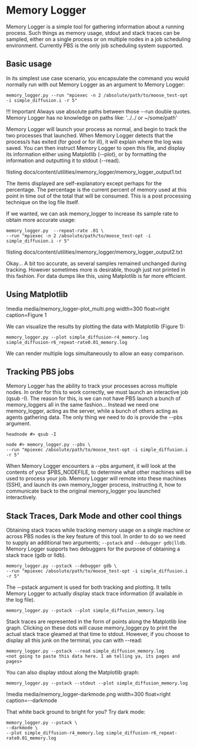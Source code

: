 # Memory Logger
Memory Logger is a simple tool for gathering information about a running process. Such things as memory usage, stdout and stack traces can be sampled, either on a single process or on multiple nodes in a job scheduling environment. Currently PBS is the only job scheduling system supported.

## Basic usage
In its simplest use case scenario, you encapsulate the command you would normally run with out Memory Logger as an argument to Memory Logger:
```text
memory_logger.py --run "mpiexec -n 2 /absolute/path/to/moose_test-opt -i simple_diffusion.i -r 5"
```
!!! Important
    Always use absolute paths between those --run double quotes. Memory Logger has no knowledge on paths like: '../../  or ~/some/path'

Memory Logger will launch your process as normal, and begin to track the two processes that launched. When Memory Logger detects that the process/s has exited (for good or for ill), it will explain where the log was saved. You can then instruct Memory Logger to open this file, and display its information either using Matplotlib (--plot), or by formatting the information and outputting it to stdout (--read).

!listing docs/content/utilities/memory_logger/memory_logger_output1.txt

The items displayed are self-explanatory except perhaps for the percentage. The percentage is the current percent of memory used at this point in time out of the total that will be consumed. This is a post processing technique on the log file itself.

If we wanted, we can ask memory_logger to increase its sample rate to obtain more accurate usage:
```text
memory_logger.py  --repeat-rate .01 \
--run "mpiexec -n 2 /absolute/path/to/moose_test-opt -i simple_diffusion.i -r 5"
```

!listing docs/content/utilities/memory_logger/memory_logger_output2.txt

Okay... A bit too accurate, as several samples remained unchanged during tracking. However sometimes more is desirable, though just not printed in this fashion. For data dumps like this, using Matplotlib is far more efficient.

## Using Matplotlib
!media media/memory_logger-plot_multi.png width=300 float=right caption=Figure 1

We can visualize the results by plotting the data with Matplotlib (Figure 1):
```text
memory_logger.py --plot simple_diffusion-r4_memory.log simple_diffusion-r6_repeat-rate0.01_memory.log
```
We can render multiple logs simultaneously to allow an easy comparison.

## Tracking PBS jobs
Memory Logger has the ability to track your processes across multiple nodes. In order for this to work correctly, we must launch an interactive job (qsub -I). The reason for this, is we can not have PBS launch a bunch of memory_loggers all in the same fashion... Instead we need one memory_logger, acting as the server, while a bunch of others acting as agents gathering data. The only thing we need to do is provide the --pbs argument.

```text
headnode #> qsub -I

node #> memory_logger.py --pbs \
--run "mpiexec /absolute/path/to/moose_test-opt -i simple_diffusion.i -r 5"
```
When Memory Logger encounters a --pbs argument, it will look at the contents of your $PBS_NODEFILE, to determine what other machines will be used to process your job. Memory Logger will remote into these machines (SSH), and launch its own memory_logger process, instructing it, how to communicate back to the original memory_logger you launched interactively.


## Stack Traces, Dark Mode and other cool things
Obtaining stack traces while tracking memory usage on a single machine or across PBS nodes is the key feature of this tool. In order to do so we need to supply an additional two arguments; `--pstack` and `--debugger gdb|lldb`. Memory Logger supports two debuggers for the purpose of obtaining a stack trace (gdb or lldb).
```text
memory_logger.py --pstack --debugger gdb \
--run "mpiexec /absolute/path/to/moose_test-opt -i simple_diffusion.i -r 5"
```
The --pstack argument is used for both tracking and plotting. It tells Memory Logger to actually display stack trace information (if available in the log file).
```text
memory_logger.py --pstack --plot simple_diffusion_memory.log
```
Stack traces are represented in the form of points along the Matplotlib line graph. Clicking on these dots will cause memory_logger.py to print the actual stack trace gleamed at that time to stdout. However, if you choose to display all this junk on the terminal, you can with --read:
```text
memory_logger.py --pstack --read simple_diffusion_memory.log
<not going to paste this data here. I am telling ya, its pages and pages>
```
You can also display stdout along the Matplotlib graph:
```text
memory_logger.py --pstack --stdout --plot simple_diffusion_memory.log
```
!media media/memory_logger-darkmode.png width=300 float=right caption=--darkmode

That white back ground to bright for you? Try dark mode:
```text
memory_logger.py --pstack \
--darkmode \
--plot simple_diffusion-r4_memory.log simple_diffusion-r6_repeat-rate0.01_memory.log
```

